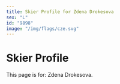 ```yaml
---
title: Skier Profile for Zdena Drokesova
sex: "L"
id: "9898"
image: "/img/flags/cze.svg" 
---
```


# Skier Profile

This page is for: Zdena Drokesova.
    